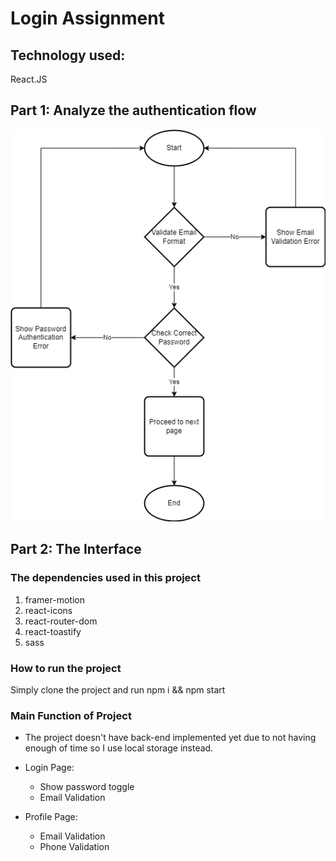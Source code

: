 # Login Assignment

## Technology used:

React.JS

## Part 1: Analyze the authentication flow

![alt text](https://github.com/phuonghuu71/login_assignment/blob/main/login_flowchart.png)

## Part 2: The Interface 

### The dependencies used in this project

1. framer-motion
2. react-icons
3. react-router-dom
4. react-toastify
5. sass

### How to run the project

Simply clone the project and run npm i && npm start

### Main Function of Project
- The project doesn't have back-end implemented yet due to not having enough of time so I use local storage instead.

- Login Page:
  - Show password toggle
  - Email Validation
  
- Profile Page:
  - Email Validation
  - Phone Validation
